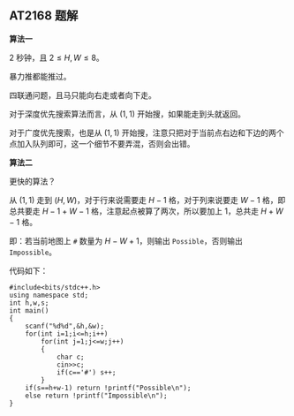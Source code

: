 ## AT2168 题解

**算法一**

$2$ 秒钟，且 $2\leq H,W\leq 8$。

暴力推都能推过。

四联通问题，且马只能向右走或者向下走。

对于深度优先搜索算法而言，从 $(1,1)$ 开始搜，如果能走到头就返回。

对于广度优先搜索，也是从 $(1,1)$ 开始搜，注意只把对于当前点右边和下边的两个点加入队列即可，这一个细节不要弄混，否则会出错。

**算法二**

更快的算法？

从 $(1,1)$ 走到 $(H,W)$，对于行来说需要走 $H-1$ 格，对于列来说要走 $W-1$ 格，即总共要走 $H-1+W-1$ 格，注意起点被算了两次，所以要加上 $1$，总共走 $H+W-1$ 格。

即：若当前地图上 `#` 数量为 $H-W+1$，则输出 `Possible`，否则输出 `Impossible`。

代码如下：

```
#include<bits/stdc++.h>
using namespace std;
int h,w,s;
int main()
{
	scanf("%d%d",&h,&w);
	for(int i=1;i<=h;i++)
		for(int j=1;j<=w;j++)
		{
			char c;
			cin>>c;
			if(c=='#') s++;
		}
	if(s==h+w-1) return !printf("Possible\n");
	else return !printf("Impossible\n");
}
```

